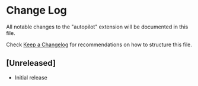 # Change Log

All notable changes to the "autopilot" extension will be documented in this file.

Check [Keep a Changelog](http://keepachangelog.com/) for recommendations on how to structure this file.

## [Unreleased]

- Initial release
